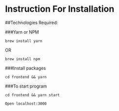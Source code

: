 # Instruction For Installation


##Technologies Required:

###Yarn or NPM

```
brew install yarn
```
OR
```$xslt
brew install npm
```
###Install packages
```
cd frontend && yarn
```

###To start program

```
cd frontend && yarn start
```
```$xslt
Open localhost:3000
```

